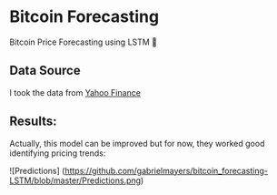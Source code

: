 # Bitcoin Forecasting

Bitcoin Price Forecasting using LSTM 💱

## Data Source

I took the data from [Yahoo Finance](https://finance.yahoo.com/quote/BTC-USD/history?period1=1561680000&period2=1593302400&interval=1d&filter=history&frequency=1d)

## Results:

Actually, this model can be improved but for now, they worked good identifying pricing trends:

![Predictions]
(https://github.com/gabrielmayers/bitcoin_forecasting-LSTM/blob/master/Predictions.png)


